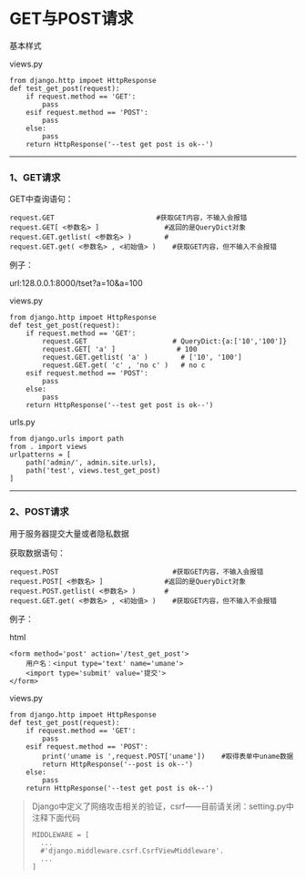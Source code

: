 # GET与POST请求

基本样式

views.py

```
from django.http impoet HttpResponse
def test_get_post(request):
	if request.method == 'GET':
		pass
	esif request.method == 'POST':
		pass
	else:
		pass
	return HttpResponse('--test get post is ok--')
```

------

### 1、GET请求

GET中查询语句：

```
request.GET							#获取GET内容，不输入会报错
request.GET[ <参数名> ]				#返回的是QueryDict对象
request.GET.getlist( <参数名> )		#
request.GET.get( <参数名> , <初始值> )	#获取GET内容，但不输入不会报错
```

例子：

url:128.0.0.1:8000/tset?a=10&a=100

views.py

```
from django.http impoet HttpResponse
def test_get_post(request):
	if request.method == 'GET':
		request.GET						# QueryDict:{a:['10','100']}
		request.GET[ 'a' ]				 # 100
		request.GET.getlist( 'a' )	      # ['10', '100']
		request.GET.get( 'c' , 'no c' )   # no c
	esif request.method == 'POST':
		pass
	else:
		pass
	return HttpResponse('--test get post is ok--')
```

urls.py

```
from django.urls import path
from . import views
urlpatterns = [	
	path('admin/', admin.site.urls),	
	path('test', views.test_get_post)
]
```

------

### 2、POST请求

用于服务器提交大量或者隐私数据

获取数据语句：

```
request.POST							#获取GET内容，不输入会报错
request.POST[ <参数名> ]				#返回的是QueryDict对象
request.POST.getlist( <参数名> )		#
request.GET.get( <参数名> , <初始值> )	#获取GET内容，但不输入不会报错
```

例子：

html

```
<form method='post' action='/test_get_post'>
	用户名：<input type='text' name='umane'>
	<import type='submit' value='提交'>
</form>
```

views.py

```
from django.http impoet HttpResponse
def test_get_post(request):
	if request.method == 'GET':
		pass
	esif request.method == 'POST':
		print('uname is ',request.POST['uname'])	#取得表单中uname数据
		return HttpResponse('--post is ok--')
	else:
		pass
	return HttpResponse('--test get post is ok--')
```

> Django中定义了网络攻击相关的验证，csrf——目前请关闭：setting.py中注释下面代码
>
> ```
> MIDDLEWARE = [
> 	...
> 	#'django.middleware.csrf.CsrfViewMiddleware'.
> 	...
> ]
> ```

